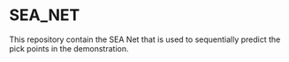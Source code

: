 # SEA_NET
This repository contain the SEA Net that is used to sequentially predict the pick points in the demonstration. 
